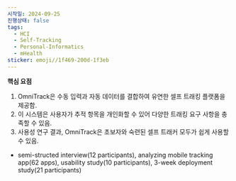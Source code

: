 ```yaml
---
시작일: 2024-09-25
진행상태: false
tags:
  - HCI
  - Self-Tracking
  - Personal-Informatics
  - mHealth
sticker: emoji//1f469-200d-1f3eb
---
```


**핵심 요점**
1. OmniTrack은 수동 입력과 자동 데이터를 결합하여 유연한 셀프 트래킹 플랫폼을 제공함.
2. 이 시스템은 사용자가 추적 항목을 개인화할 수 있어 다양한 트래킹 요구 사항을 충족할 수 있음.
3. 사용성 연구 결과, OmniTrack은 초보자와 숙련된 셀프 트래커 모두가 쉽게 사용할 수 있음.

- semi-structed interview(12 participants), analyzing mobile tracking app(62 apps), usability study(10 participants), 3-week deployment study(21 participants)